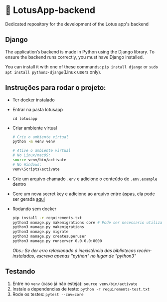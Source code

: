 # 🪷 LotusApp-backend
Dedicated repository for the development of the Lotus app's backend

## Django
The application’s backend is made in Python using the Django library. To ensure the backend runs correctly, you must have Django installed.

You can install it with one of these commands: `pip install django` or `sudo apt install python3-django`(Linux users only).

## Instruções para rodar o projeto:
* Ter docker instalado
* Entrar na pasta lotusapp
  ```
  cd lotusapp
  ```
* Criar ambiente virtual
  ```bash
  # Crie o ambiente virtual
  python -m venv venv
  
  # Ative o ambiente virtual
  # No Linux/macOS:
  source venv/bin/activate
  # No Windows:
  venv\Scripts\activate
  ```
* Crie um arquivo chamado `.env` e adicione o conteúdo de `.env.example` dentro
* Gere um nova secret key e adicione ao arquivo entre áspas, ela pode ser gerada [aqui](https://djecrety.ir/)
* Rodando sem docker
  ```bash
  pip install -r requirements.txt
  python3 manage.py makemigrations core # Pode ser necessario utilizar este comando primeiro para não dar erro na criação do superusuário
  python3 manage.py makemigrations
  python3 manage.py migrate
  python3 manage.py createsuperuser
  python3 manage.py runserver 0.0.0.0:8000
  ```

  *Obs.: Se der erro relacionado à inexistência das bibliotecas recém-instaladas, escreva apenas "python" no lugar de "python3"*

## Testando

1. Entre no `venv` (caso já não esteja): `source venv/bin/activate`
2. Instale a dependencias de teste: `python -r requirements-test.txt`
3. Rode os testes: `pytest --cov=core`
